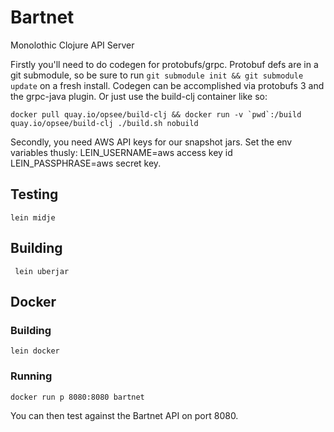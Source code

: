 # Bartnet

Monolothic Clojure API Server

Firstly you'll need to do codegen for protobufs/grpc. Protobuf defs are in a git submodule, so be sure to run `git submodule init && git submodule update` on a fresh install. Codegen can be accomplished via protobufs 3 and the grpc-java plugin.  Or just use the build-clj container like so:

```docker pull quay.io/opsee/build-clj && docker run -v `pwd`:/build quay.io/opsee/build-clj ./build.sh nobuild```

Secondly, you need AWS API keys for our snapshot jars.  Set the env variables thusly: LEIN_USERNAME=aws access key id LEIN_PASSPHRASE=aws secret key.

## Testing

```lein midje```

## Building

``` lein uberjar```

## Docker

### Building

```lein docker```

### Running

```docker run p 8080:8080 bartnet```

You can then test against the Bartnet API on port 8080.
